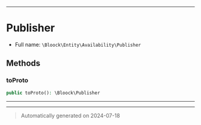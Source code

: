 ***

# Publisher





* Full name: `\Bloock\Entity\Availability\Publisher`



## Methods


### toProto



```php
public toProto(): \Bloock\Publisher
```












***


***
> Automatically generated on 2024-07-18
